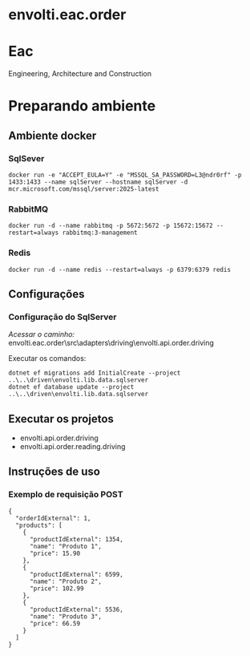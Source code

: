 # envolti.eac.order

# Eac
Engineering, Architecture and Construction

# Preparando ambiente

## Ambiente docker

### SqlSever
```
docker run -e "ACCEPT_EULA=Y" -e "MSSQL_SA_PASSWORD=L3@ndr0rf" -p 1433:1433 --name sqlServer --hostname sqlServer -d mcr.microsoft.com/mssql/server:2025-latest
```

### RabbitMQ
```
docker run -d --name rabbitmq -p 5672:5672 -p 15672:15672 --restart=always rabbitmq:3-management
```

### Redis
```
docker run -d --name redis --restart=always -p 6379:6379 redis
```

## Configurações

### Configuração do SqlServer

*Acessar o caminho:*
envolti.eac.order\src\adapters\driving\envolti.api.order.driving

Executar os comandos:
```
dotnet ef migrations add InitialCreate --project ..\..\driven\envolti.lib.data.sqlserver
dotnet ef database update --project ..\..\driven\envolti.lib.data.sqlserver
```

## Executar os projetos

* envolti.api.order.driving
* envolti.api.order.reading.driving

## Instruções de uso

### Exemplo de requisição POST
```
{
  "orderIdExternal": 1,
  "products": [
    {
      "productIdExternal": 1354,
      "name": "Produto 1",
      "price": 15.90
    },
    {
      "productIdExternal": 6599,
      "name": "Produto 2",
      "price": 102.99
    },
    {
      "productIdExternal": 5536,
      "name": "Produto 3",
      "price": 66.59
    }
  ]
}
```
